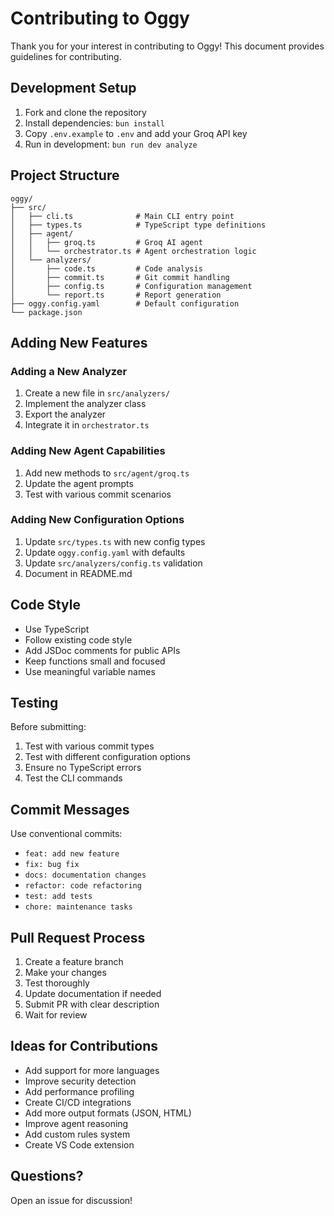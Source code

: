 # Contributing to Oggy

Thank you for your interest in contributing to Oggy! This document provides guidelines for contributing.

## Development Setup

1. Fork and clone the repository
2. Install dependencies: `bun install`
3. Copy `.env.example` to `.env` and add your Groq API key
4. Run in development: `bun run dev analyze`

## Project Structure

```
oggy/
├── src/
│   ├── cli.ts              # Main CLI entry point
│   ├── types.ts            # TypeScript type definitions
│   ├── agent/
│   │   ├── groq.ts         # Groq AI agent
│   │   └── orchestrator.ts # Agent orchestration logic
│   └── analyzers/
│       ├── code.ts         # Code analysis
│       ├── commit.ts       # Git commit handling
│       ├── config.ts       # Configuration management
│       └── report.ts       # Report generation
├── oggy.config.yaml        # Default configuration
└── package.json
```

## Adding New Features

### Adding a New Analyzer

1. Create a new file in `src/analyzers/`
2. Implement the analyzer class
3. Export the analyzer
4. Integrate it in `orchestrator.ts`

### Adding New Agent Capabilities

1. Add new methods to `src/agent/groq.ts`
2. Update the agent prompts
3. Test with various commit scenarios

### Adding New Configuration Options

1. Update `src/types.ts` with new config types
2. Update `oggy.config.yaml` with defaults
3. Update `src/analyzers/config.ts` validation
4. Document in README.md

## Code Style

- Use TypeScript
- Follow existing code style
- Add JSDoc comments for public APIs
- Keep functions small and focused
- Use meaningful variable names

## Testing

Before submitting:

1. Test with various commit types
2. Test with different configuration options
3. Ensure no TypeScript errors
4. Test the CLI commands

## Commit Messages

Use conventional commits:

- `feat: add new feature`
- `fix: bug fix`
- `docs: documentation changes`
- `refactor: code refactoring`
- `test: add tests`
- `chore: maintenance tasks`

## Pull Request Process

1. Create a feature branch
2. Make your changes
3. Test thoroughly
4. Update documentation if needed
5. Submit PR with clear description
6. Wait for review

## Ideas for Contributions

- Add support for more languages
- Improve security detection
- Add performance profiling
- Create CI/CD integrations
- Add more output formats (JSON, HTML)
- Improve agent reasoning
- Add custom rules system
- Create VS Code extension

## Questions?

Open an issue for discussion!
